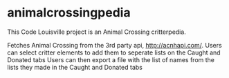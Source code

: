 # animalcrossingpedia

This Code Louisville project is an Animal Crossing critterpedia. 

Fetches Animal Crossing from the 3rd party api, http://acnhapi.com/. 
Users can select critter elements to add them to seperate lists on the Caught and Donated tabs
Users can then export a file with the list of names from the lists they made in the Caught and Donated tabs

